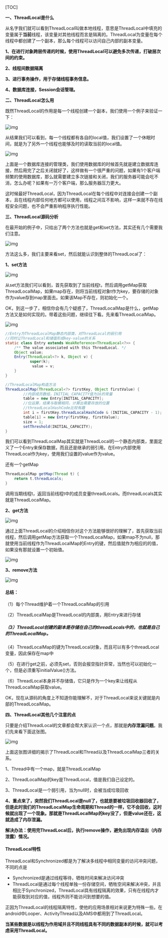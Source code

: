 [TOC]

**一、ThreadLocal是什么**

从名字我们就可以看到ThreadLocal叫做本地线程，意思是ThreadLocal中填充的变量属于**当前**线程，该变量对其他线程而言是隔离的。ThreadLocal为变量在每个线程中都创建了一个副本，那么每个线程可以访问自己内部的副本变量。

**1、在进行对象跨层传递的时候，使用ThreadLocal可以避免多次传递，打破层次间的约束。**

**2、线程间数据隔离**

**3、进行事务操作，用于存储线程事务信息。**

**4、数据库连接，Session会话管理。**

**二、ThreadLocal怎么用**

既然ThreadLocal的作用是每一个线程创建一个副本，我们使用一个例子来验证一下：

![img](../../../../Software/Typora/Picture/14ce36d3d539b600ff663d8e75a8c62fc75cb759.jpeg)

从结果我们可以看到，每一个线程都有各自的local值，我们设置了一个休眠时间，就是为了另外一个线程也能够及时的读取当前的local值。

![img](../../../../Software/Typora/Picture/3c6d55fbb2fb43165898204f805cb52608f7d37a.jpeg)

上面是一个数据库连接的管理类，我们使用数据库的时候首先就是建立数据库连接，然后用完了之后关闭就好了，这样做有一个很严重的问题，如果有1个客户端频繁的使用数据库，那么就需要建立多次链接和关闭，我们的服务器可能会吃不消，怎么办呢？如果有一万个客户端，那么服务器压力更大。

这时候最好ThreadLocal，因为ThreadLocal在每个线程中对连接会创建一个副本，且在线程内部任何地方都可以使用，线程之间互不影响，这样一来就不存在线程安全问题，也不会严重影响程序执行性能。

**三、ThreadLocal源码分析**

在最开始的例子中，只给出了两个方法也就是get和set方法，其实还有几个需要我们注意。

![img](../../../../Software/Typora/Picture/5882b2b7d0a20cf4381d1f17d7f1b833aeaf9963.jpeg)

方法这么多，我们主要来看set，然后就能认识到整体的ThreadLocal了：

**1、set方法**

![img](../../../../Software/Typora/Picture/d788d43f8794a4c24768d2b6aa0ce8d0af6e39e5.jpeg)

从set方法我们可以看到，首先获取到了当前线程t，然后调用getMap获取ThreadLocalMap，如果map存在，则将当前线程对象t作为key，要存储的对象作为value存到map里面去。如果该Map不存在，则初始化一个。

OK，到这一步了，相信你会有几个疑惑了，ThreadLocalMap是什么，getMap方法又是如何实现的。带着这些问题，继续往下看。先来看ThreadLocalMap。

![img](../../../../Software/Typora/Picture/dcc451da81cb39dbc5179c0a76eefa21a9183091.jpeg)

```java
//Entry为ThreadLocalMap静态内部类，对ThreadLocal的弱引用
//同时让ThreadLocal和储值形成key-value的关系
static class Entry extends WeakReference<ThreadLocal<?>> {
    /** The value associated with this ThreadLocal. */
    Object value;
    Entry(ThreadLocal<?> k, Object v) {
           super(k);
            value = v;
    }
}

//ThreadLocalMap构造方法
ThreadLocalMap(ThreadLocal<?> firstKey, Object firstValue) {
        //内部成员数组，INITIAL_CAPACITY值为16的常量
        table = new Entry[INITIAL_CAPACITY];
        //位运算，结果与取模相同，计算出需要存放的位置
        //threadLocalHashCode比较有趣
        int i = firstKey.threadLocalHashCode & (INITIAL_CAPACITY - 1);
        table[i] = new Entry(firstKey, firstValue);
        size = 1;
        setThreshold(INITIAL_CAPACITY);
}
```

我们可以看到ThreadLocalMap其实就是ThreadLocal的一个静态内部类，里面定义了一个Entry来保存数据，而且还是继承的弱引用。在Entry内部使用ThreadLocal作为key，使用我们设置的value作为value。

还有一个getMap

```java
ThreadLocalMap getMap(Thread t) {
	return t.threadLocals;
}
```

调用当期线程t，返回当前线程t中的成员变量threadLocals。而threadLocals其实就是ThreadLocalMap。

**2、get方法**

![img](../../../../Software/Typora/Picture/1ad5ad6eddc451da407745971e05a163d21632c3.jpeg)

通过上面ThreadLocal的介绍相信你对这个方法能够很好的理解了，首先获取当前线程，然后调用getMap方法获取一个ThreadLocalMap，如果map不为null，那就使用当前线程作为ThreadLocalMap的Entry的键，然后值就作为相应的的值，如果没有那就设置一个初始值。

![img](../../../../Software/Typora/Picture/b03533fa828ba61e32d287deebcc640f314e5905.jpeg)

**3、remove方法**

![img](../../../../Software/Typora/Picture/562c11dfa9ec8a13c0678a565bfb628aa1ecc002.jpeg)

#### 总结：

（1）每个Thread维护着一个ThreadLocalMap的引用

（2）ThreadLocalMap是ThreadLocal的内部类，用Entry来进行存储

##### （3）ThreadLocal创建的副本是存储在自己的threadLocals中的，也就是自己的ThreadLocalMap。

（4）ThreadLocalMap的键为ThreadLocal对象，而且可以有多个threadLocal变量，因此保存在map中

（5）在进行get之前，必须先set，否则会报空指针异常，当然也可以初始化一个，但是必须重写initialValue()方法。

（6）ThreadLocal本身并不存储值，它只是作为一个key来让线程从ThreadLocalMap获取value。

OK，现在从源码的角度上不知道你能理解不，对于ThreadLocal来说关键就是内部的ThreadLocalMap。

**四、ThreadLocal其他几个注意的点**

只要是介绍ThreadLocal的文章都会帮大家认识一个点，那就是**内存泄漏问题**。我们先来看下面这张图。

![img](../../../../Software/Typora/Picture/91ef76c6a7efce1b563edc5501a900dbb58f6512.jpeg)

上面这张图详细的揭示了ThreadLocal和Thread以及ThreadLocalMap三者的关系。

1、Thread中有一个map，就是ThreadLocalMap

2、ThreadLocalMap的key是ThreadLocal，值是我们自己设定的。

3、ThreadLocal是一个弱引用，当为null时，会被当成垃圾回收

**4、重点来了，突然我们ThreadLocal是null了，也就是要被垃圾回收器回收了，但是此时我们的ThreadLocalMap生命周期和Thread的一样，它不会回收，这时候就出现了一个现象。那就是ThreadLocalMap的key没了，但是value还在，这就造成了内存泄漏。**

**解决办法：使用完ThreadLocal后，执行remove操作，避免出现内存溢出（内存泄露）情况。**

#### ThreadLocal特性

ThreadLocal和Synchronized都是为了解决多线程中相同变量的访问冲突问题，不同的点是

- Synchronized是通过线程等待，牺牲时间来解决访问冲突
- ThreadLocal是通过每个线程单独一份存储空间，牺牲空间来解决冲突，并且相比于Synchronized，ThreadLocal具有线程隔离的效果，只有在线程内才能获取到对应的值，线程外则不能访问到想要的值。

正因为ThreadLocal的线程隔离特性，使他的应用场景相对来说更为特殊一些。在android中Looper、ActivityThread以及AMS中都用到了ThreadLocal。

**当某些数据是以线程为作用域并且不同线程具有不同的数据副本的时候，就可以考虑采用ThreadLocal。**















